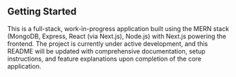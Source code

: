 ## Getting Started

This is a full-stack, work-in-progress application built using the $\text{MERN}$ stack ($\text{MongoDB}$, $\text{Express}$, $\text{React}$ ($\text{via Next.js}$), $\text{Node.js}$) with $\text{Next.js}$ powering the frontend. The project is currently under active development, and this $\text{README}$ will be updated with comprehensive documentation, setup instructions, and feature explanations upon completion of the core application.